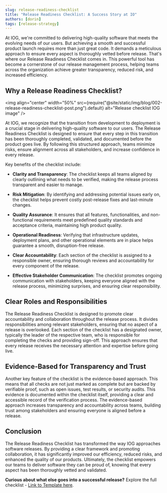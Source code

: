 ```yaml
---
slug: release-readiness-checklist
title: "Release Readiness Checklist: A Success Story at IO"
authors: [dorin]
tags: [release-strategy]
---
```


At IOG, we're committed to delivering high-quality software that meets the evolving needs of our users. But achieving a smooth and successful product launch requires more than just great code. It demands a meticulous approach to ensure every aspect is thoroughly vetted before release. That's where our Release Readiness Checklist comes in. This powerful tool has become a cornerstone of our release management process, helping teams across the organization achieve greater transparency, reduced risk, and increased efficiency.

Why a Release Readiness Checklist?
----------------------------------

<img align="center" width="50%" src={require("@site/static/img/blog/002-release-readiness-checklist-post.png").default} alt="Release checklist IOG image" />

At IOG, we recognize that the transition from development to deployment is a crucial stage in delivering high-quality software to our users. The Release Readiness Checklist is designed to ensure that every step in this transition has been thoroughly completed, validated, and documented before the product goes live. By following this structured approach, teams minimize risks, ensure alignment across all stakeholders, and increase confidence in every release.

Key benefits of the checklist include:

*   **Clarity and Transparency**: The checklist keeps all teams aligned by clearly outlining what needs to be verified, making the release process transparent and easier to manage.

*   **Risk Mitigation**: By identifying and addressing potential issues early on, the checklist helps prevent costly post-release fixes and last-minute changes.

*   **Quality Assurance**: It ensures that all features, functionalities, and non-functional requirements meet predefined quality standards and acceptance criteria, maintaining high product quality.

*   **Operational Readiness**: Verifying that infrastructure updates, deployment plans, and other operational elements are in place helps guarantee a smooth, disruption-free release.

*   **Clear Accountability**: Each section of the checklist is assigned to a responsible owner, ensuring thorough reviews and accountability for every component of the release.

*   **Effective Stakeholder Communication**: The checklist promotes ongoing communication with stakeholders, keeping everyone aligned with the release process, minimizing surprises, and ensuring clear responsibility.


Clear Roles and Responsibilities
--------------------------------

The Release Readiness Checklist is designed to promote clear accountability and collaboration throughout the release process. It divides responsibilities among relevant stakeholders, ensuring that no aspect of a release is overlooked. Each section of the checklist has a designated owner, typically the leader of the respective team, who is responsible for completing the checks and providing sign-off. This approach ensures that every release receives the necessary attention and expertise before going live.

Evidence-Based for Transparency and Trust
-----------------------------------------

Another key feature of the checklist is the evidence-based approach. This means that all checks are not just marked as complete but are backed by verifiable proof, such as open issues, test results, or security audits. This evidence is documented within the checklist itself, providing a clear and accessible record of the verification process. The evidence-based approach increases transparency and accountability across teams, building trust among stakeholders and ensuring everyone is aligned before a release.

Conclusion
----------

The Release Readiness Checklist has transformed the way IOG approaches software releases. By providing a clear framework and promoting collaboration, it has significantly improved our efficiency, reduced risks, and enhanced the quality of our products. Ultimately, the checklist empowers our teams to deliver software they can be proud of, knowing that every aspect has been thoroughly vetted and validated.

**Curious about what else goes into a successful release?** Explore the full checklist - [Link to Template here](/docs/knowledge-hub/checklists-and-templates/release-readiness-checklist-template).
